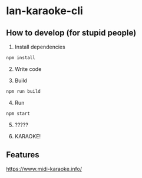 # lan-karaoke-cli

## How to develop (for stupid people)

1. Install dependencies

```bash
npm install
```

2. Write code

3. Build

```bash
npm run build
```

4. Run

```bash
npm start
```

5. ?????

6. KARAOKE!

## Features

https://www.midi-karaoke.info/
